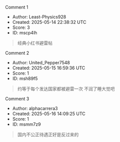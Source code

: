 Comment 1

- Author: Least-Physics928
- Created: 2025-05-14 22:38:32 UTC
- Score: 3
- ID: mscp4lh

> 经典小红书避雷帖

Comment 2

- Author: United_Pepper7548
- Created: 2025-05-15 16:59:36 UTC
- Score: 1
- ID: msh89f5

> 约等于每个发达国家都被避雷一次
> 不润了睡大觉吧

Comment 3

- Author: alphacarrera3
- Created: 2025-05-16 14:09:25 UTC
- Score: 1
- ID: msmm7z9

> 国内不公正待遇正好是反过来的

